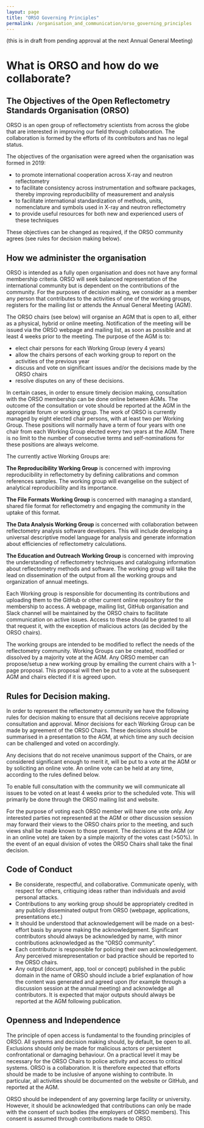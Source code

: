 ```yaml
---
layout: page
title: "ORSO Governing Principles"
permalink: /organisation_and_communication/orso_governing_principles
---
```


(this is in draft from pending approval at the next Annual General Meeting)

# What is ORSO and how do we collaborate?

## The Objectives of the Open Reflectometry Standards Organisation (ORSO)

ORSO is an open group of reflectometry scientists from across the globe that are interested in improving our field through collaboration. The collaboration is formed by the efforts of its contributors and has no legal status.

The objectives of the organisation were agreed when the organisation was formed in 2019: 
- to promote international cooperation across X-ray and neutron reflectometry
- to facilitate consistency across instrumentation and software packages, thereby improving reproducibility of measurement and analysis
- to facilitate international standardization of methods, units, nomenclature and symbols used in X-ray and neutron reflectometry
- to provide useful resources for both new and experienced users of these techniques

These objectives can be changed as required, if the ORSO community agrees (see rules for decision making below). 

## How we administer the organisation

ORSO is intended as a fully open organisation and does not have any formal membership criteria. ORSO will seek balanced representation of the international community but is dependent on the contributions of the community. For the purposes of decision making, we consider as a member any person that contributes to the activities of one of the working groups, registers for the mailing list or attends the Annual General Meeting (AGM).

The ORSO chairs (see below) will organise an AGM that is open to all, either as a physical, hybrid or online meeting. Notification of the meeting will be issued via the ORSO webpage and mailing list, as soon as possible and at least 4 weeks prior to the meeting. The purpose of the AGM is to:
- elect chair persons for each Working Group (every 4 years)
- allow the chairs persons of each working group to report on the activities of the previous year
-	discuss and vote on significant issues and/or the decisions made by the ORSO chairs
-	resolve disputes on any of these decisions.

In certain cases, in order to ensure timely decision making, consultation with the ORSO membership can be done online between AGMs. The outcome of the consultation or vote should be reported at the AGM in the appropriate forum or working group.
The work of ORSO is currently managed by eight elected chair persons, with at least two per Working Group. These positions will normally have a term of four years with one chair from each Working Group elected every two years at the AGM. There is no limit to the number of consecutive terms and self-nominations for these positions are always welcome. 

The currently active Working Groups are:

**The Reproducibility Working Group** is concerned with improving reproducibility in reflectometry by defining calibrations and common references samples. The working group will evangelise on the subject of analytical reproducibility and its importance.

**The File Formats Working Group** is concerned with managing a standard, shared file format for reflectometry and engaging the community in the uptake of this format.

**The Data Analysis Working Group** is concerned with collaboration between reflectometry analysis software developers. This will include developing a universal descriptive model language for analysis and generate information about efficiencies of reflectometry calculations.

**The Education and Outreach Working Group** is concerned with improving the understanding of reflectometry techniques and cataloguing information about reflectometry methods and software. The working group will take the lead on dissemination of the output from all the working groups and organization of annual meetings.

Each Working group is responsible for documenting its contributions and uploading them to the GitHub or other current online repository for the membership to access. A webpage, mailing list, GitHub organisation and Slack channel will be maintained by the ORSO chairs to facilitate communication on active issues. Access to these should be granted to all that request it, with the exception of malicious actors (as decided by the ORSO chairs).

The working groups are intended to be modified to reflect the needs of the reflectometry community. Working Groups can be created, modified or dissolved by a majority vote at the AGM. Any ORSO member can propose/setup a new working group by emailing the current chairs with a 1-page proposal. This proposal will then be put to a vote at the subsequent AGM and chairs elected if it is agreed upon. 

## Rules for Decision making.
In order to represent the reflectometry community we have the following rules for decision making to ensure that all decisions receive appropriate consultation and approval. 
Minor decisions for each Working Group can be made by agreement of the ORSO Chairs. These decisions should be summarised in a presentation to the AGM, at which time any such decision can be challenged and voted on accordingly. 

Any decisions that do not receive unanimous support of the Chairs, or are considered significant enough to merit it, will be put to a vote at the AGM or by soliciting an online vote. An online vote can be held at any time, according to the rules defined below.

To enable full consultation with the community we will communicate all issues to be voted on at least 4 weeks prior to the scheduled vote. This will primarily be done through the ORSO mailing list and website.

For the purpose of voting each ORSO member will have one vote only. Any interested parties not represented at the AGM or other discussion session may forward their views to the ORSO chairs prior to the meeting, and such views shall be made known to those present. The decisions at the AGM (or in an online vote) are taken by a simple majority of the votes cast (>50%). In the event of an equal division of votes the ORSO Chairs shall take the final decision.

## Code of Conduct

- Be considerate, respectful, and collaborative. Communicate openly, with respect for others, critiquing ideas rather than individuals and avoid personal attacks.
- Contributions to any working group should be appropriately credited in any publicly disseminated output from ORSO (webpage, applications, presentations etc.)
- It should be understood that acknowledgement will be made on a best-effort basis by anyone making the acknowledgement. Significant contributors should always be acknowledged by name, with minor contributions acknowledged as the “ORSO community”.
- Each contributor is responsible for policing their own acknowledgement. Any perceived misrepresentation or bad practice should be reported to the ORSO chairs.
- Any output (document, app, tool or concept) published in the public domain in the name of ORSO should include a brief explanation of how the content was generated and agreed upon (for example through a discussion session at the annual meeting) and acknowledge all contributors. It is expected that major outputs should always be reported at the AGM following publication.

## Openness and Independence

The principle of open access is fundamental to the founding principles of ORSO. All systems and decision making should, by default, be open to all. Exclusions should only be made for malicious actors or persistent confrontational or damaging behaviour. On a practical level it may be necessary for the ORSO Chairs to police activity and access to critical systems.
ORSO is a collaboration. It is therefore expected that efforts should be made to be inclusive of anyone wishing to contribute. In particular, all activities should be documented on the website or GitHub, and reported at the AGM.

ORSO should be independent of any governing large facility or university. However, it should be acknowledged that contributions can only be made with the consent of such bodies (the employers of ORSO members). This consent is assumed through contributions made to ORSO.
